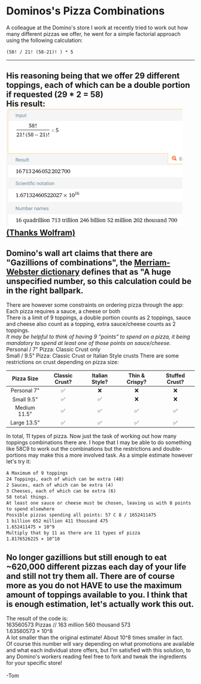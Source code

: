 # Dominos's Pizza Combinations

A colleague at the Domino's store I work at recently tried to work out how many different pizzas we offer, he went for a simple factorial approach using the following calculation:
```
(58! / 21! (58-21)! ) * 5
```
---
His reasoning being that we offer 29 different toppings, each of which can be a double portion if requested (29 * 2 = 58)
<br>His result:<br>
![Wolfram Alpha screenshot](img/colleaguesguess.PNG)
[(Thanks Wolfram)](https://www.wolframalpha.com/input?i=%2858%21%2F%2821%21%2858-21%29%21%29%29*5)
---
Domino's wall art claims that there are "Gazillions of combinations", the 
[Merriam-Webster dictionary](https://www.merriam-webster.com/dictionary/gazillion)
defines that as "A huge unspecified number, so this calculation could be in the right ballpark.
---
There are however some constraints on ordering pizza through the app:
<br>Each pizza requires a sauce, a cheese or both
<br>There is a limit of 9 toppings, a double portion counts as 2 toppings, sauce and cheese also count as a topping, extra sauce/cheese counts as 2 toppings.
<br>*It may be helpful to think of having 9 "points" to spend on a pizza, it being mandatory to spend at least one of those points on sauce/cheese.*
<br> Personal / 7" Pizza: Classic Crust only
<br> Small / 9.5" Pizza: Classic Crust or Italian Style crusts
There are some restrictions on crust depending on pizza size:

|   Pizza Size    |  Classic Crust?  |  Italian Style?  |  Thin & Crispy?  |  Stuffed Crust?  |
|:---------------:|:----------------:|:----------------:|:----------------:|:----------------:|
|   Personal 7"   |        ✅         |        ❌         |        ❌         |        ❌         |
|   Small 9.5"    |        ✅         |        ✅         |        ❌         |        ❌         |
|  Medium 11.5"   |        ✅         |        ✅         |        ✅         |        ✅         |
|   Large 13.5"   |        ✅         |        ✅         |        ✅         |        ✅         |

In total, 11 types of pizza.
Now just the task of working out how many toppings combinations there are.
I hope that I may be able to do something like 58C9 to work out the combinations but the restrictions and double-portions may make this a more involved task.
As a simple estimate however let's try it:
```
A Maximum of 9 toppings
24 Toppings, each of which can be extra (48)
2 Sauces, each of which can be extra (4)
3 Cheeses, each of which can be extra (6)
58 total things.
At least one sauce or cheese must be chosen, leaving us with 8 points to spend elsewhere
Possible pizzas spending all points: 57 C 8 / 1652411475
1 billion 652 million 411 thousand 475
1.652411475 × 10^9
Multiply that by 11 as there are 11 types of pizza
1.8176526225 × 10^10
```
No longer gazillions but still enough to eat ~620,000 different pizzas each day of your life and still not try them all.
There are of course more as you do not HAVE to use the maximum amount of toppings available to you.
I think that is enough estimation, let's actually work this out.
---
The result of the code is: 
<br>163560573 Pizzas // 163 million 560 thousand 573
<br>1.63560573 × 10^8
<br>A lot smaller than the original estimate! About 10^8 times smaller in fact.
<br>Of course this number will vary depending on what promotions are available and what each individual store offers,
but I'm satisfied with this solution, to any Domino's workers reading feel free to fork and tweak the ingredients for your
specific store!
<br>
<br>
-Tom


